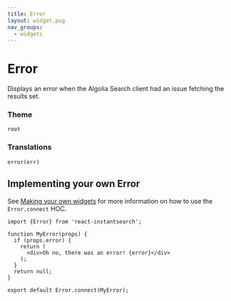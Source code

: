 ```yaml
---
title: Error
layout: widget.pug
nav_groups:
  - widgets
---
```


# Error

Displays an error when the Algolia Search client had an issue fetching the results set.

### Theme

`root`

### Translations

`error(err)`

## Implementing your own Error

See [Making your own widgets](../Customization.md) for more information on how to use the `Error.connect` HOC.

```
import {Error} from 'react-instantsearch';

function MyError(props) {
  if (props.error) {
    return (
      <div>Oh no, there was an error! {error}</div>
    );
  }
  return null;
}

export default Error.connect(MyError);
```
